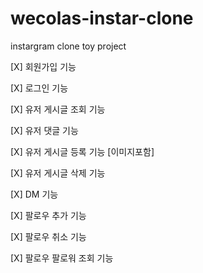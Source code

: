 # wecolas-instar-clone
instargram clone toy project

[X] 회원가입 기능

[X] 로그인 기능

[X] 유저 게시글 조회 기능

[X] 유저 댓글 기능

[X] 유저 게시글 등록 기능 [이미지포함]

[X] 유저 게시글 삭제 기능

[X] DM 기능

[X] 팔로우 추가 기능

[X] 팔로우 취소 기능

[X] 팔로우 팔로워 조회 기능

